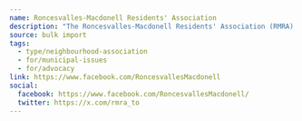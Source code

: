 ```yaml
---
name: Roncesvalles-Macdonell Residents' Association
description: "The Roncesvalles-Macdonell Residents' Association (RMRA) is made up of local residents committed to making our neighbourhood a better community in which to live, work, and play. Established in 1973 and active ever since, the RMRA is non-political, non-partisan, and exists to promote the welfare of the community."
source: bulk import
tags:
  - type/neighbourhood-association
  - for/municipal-issues
  - for/advocacy
link: https://www.facebook.com/RoncesvallesMacdonell
social:
  facebook: https://www.facebook.com/RoncesvallesMacdonell/
  twitter: https://x.com/rmra_to
---
```


<!-- Community added via bulk import -->
